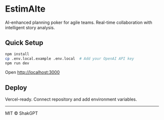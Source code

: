 # EstimAIte

AI-enhanced planning poker for agile teams. Real-time collaboration with intelligent story analysis.

## Quick Setup

```bash
npm install
cp .env.local.example .env.local  # Add your OpenAI API key
npm run dev
```

Open [http://localhost:3000](http://localhost:3000)

## Deploy

Vercel-ready. Connect repository and add environment variables.

---

MIT © ShakGPT
